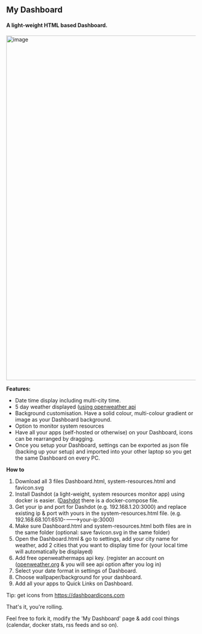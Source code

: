 <h2>My Dashboard</h2> 
<h4>A light-weight HTML based Dashboard.</h4>

<img width="1603" height="917" alt="image" src="https://github.com/user-attachments/assets/181796e0-f219-4598-a492-ba696541fb03" />

**Features:**
- Date time display including multi-city time.
- 5 day weather displayed ([using openweather api](https://openweathermap.org/)
- Background customisation. Have a solid colour, multi-colour gradient or image as your Dashboard background.
- Option to monitor system resources
- Have all your apps (self-hosted or otherwise) on your Dashboard, icons can be rearranged by dragging.
- Once you setup your Dashboard, settings can be exported as json file (backing up your setup) and imported into your other laptop so you get the same Dashboard on every PC.

**How to**
1. Download all 3 files Dashboard.html, system-resources.html and favicon.svg
2. Install Dashdot (a light-weight, system resources monitor app) using docker is easier. ([Dashdot](https://github.com/MauriceNino/dashdot) there is a docker-compose file.
3. Get your ip and port for Dashdot (e.g. 192.168.1.20:3000) and replace existing ip & port with yours in the system-resources.html file. (e.g. 192.168.68.101:6510---->your-ip:3000)
4. Make sure Dashboard.html and system-resources.html both files are in the same folder (optional: save favicon.svg in the same folder)
5. Open the Dashboard.html & go to settings, add your city name for weather, add 2 cities that you want to display time for (your local time will automatically be displayed)
6. Add free openweathermaps api key. (register an account on ([openweather.org](https://openweathermap.org) & you will see api option after you log in)
7. Select your date format in settings of Dashboard.
8. Choose wallpaper/background for your dashboard.
9. Add all your apps to Quick Links on Dashboard.

Tip: get icons from https://dashboardicons.com

That's it, you're rolling. 

Feel free to fork it, modify the 'My Dashboard' page & add cool things (calendar, docker stats, rss feeds and so on).
